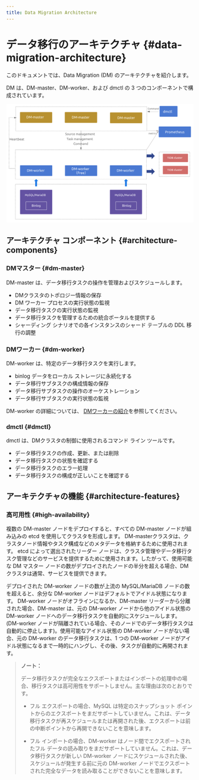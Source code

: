 ```yaml
---
title: Data Migration Architecture
---
```


# データ移行のアーキテクチャ {#data-migration-architecture}

このドキュメントでは、Data Migration (DM) のアーキテクチャを紹介します。

DM は、DM-master、DM-worker、および dmctl の 3 つのコンポーネントで構成されています。

![Data Migration architecture](/media/dm/dm-architecture-2.0.png)

## アーキテクチャ コンポーネント {#architecture-components}

### DMマスター {#dm-master}

DM-master は、データ移行タスクの操作を管理およびスケジュールします。

-   DMクラスタのトポロジー情報の保存
-   DM ワーカー プロセスの実行状態の監視
-   データ移行タスクの実行状態の監視
-   データ移行タスクを管理するための統合ポータルを提供する
-   シャーディング シナリオでの各インスタンスのシャード テーブルの DDL 移行の調整

### DMワーカー {#dm-worker}

DM-worker は、特定のデータ移行タスクを実行します。

-   binlog データをローカル ストレージに永続化する
-   データ移行サブタスクの構成情報の保存
-   データ移行サブタスクの操作のオーケストレーション
-   データ移行サブタスクの実行状態の監視

DM-worker の詳細については、 [DMワーカーの紹介](/dm/dm-worker-intro.md)を参照してください。

### dmctl {#dmctl}

dmctl は、DMクラスタの制御に使用されるコマンド ライン ツールです。

-   データ移行タスクの作成、更新、または削除
-   データ移行タスクの状態を確認する
-   データ移行タスクのエラー処理
-   データ移行タスクの構成が正しいことを確認する

## アーキテクチャの機能 {#architecture-features}

### 高可用性 {#high-availability}

複数の DM-master ノードをデプロイすると、すべての DM-master ノードが組み込みの etcd を使用してクラスタを形成します。 DM-masterクラスタは、クラスタノード情報やタスク構成などのメタデータを格納するために使用されます。 etcd によって選出されたリーダー ノードは、クラスタ管理やデータ移行タスク管理などのサービスを提供するために使用されます。したがって、使用可能な DM マスター ノードの数がデプロイされたノードの半分を超える場合、DMクラスタは通常、サービスを提供できます。

デプロイされた DM-worker ノードの数が上流の MySQL/MariaDB ノードの数を超えると、余分な DM-worker ノードはデフォルトでアイドル状態になります。 DM-worker ノードがオフラインになるか、DM-master リーダーから分離された場合、DM-master は、元の DM-worker ノードから他のアイドル状態の DM-worker ノードへのデータ移行タスクを自動的にスケジュールします。 (DM-worker ノードが隔離されている場合、そのノードでのデータ移行タスクは自動的に停止します)。使用可能なアイドル状態の DM-worker ノードがない場合、元の DM-worker のデータ移行タスクは、1 つの DM-worker ノードがアイドル状態になるまで一時的にハングし、その後、タスクが自動的に再開されます。

> **ノート：**
>
> データ移行タスクが完全なエクスポートまたはインポートの処理中の場合、移行タスクは高可用性をサポートしません。主な理由は次のとおりです。
>
> -   フル エクスポートの場合、MySQL は特定のスナップショット ポイントからのエクスポートをまだサポートしていません。これは、データ移行タスクが再スケジュールまたは再開された後、エクスポートは前の中断ポイントから再開できないことを意味します。
>
> -   フル インポートの場合、DM-worker はノード間でエクスポートされたフル データの読み取りをまだサポートしていません。これは、データ移行タスクが新しい DM-worker ノードにスケジュールされた後、スケジュールが発生する前に元の DM-worker ノードでエクスポートされた完全なデータを読み取ることができないことを意味します。
